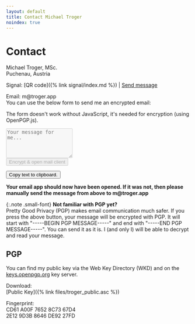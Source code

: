 ```yaml
---
layout: default
title: Contact Michael Troger
noindex: true
---
```

# Contact

Michael Troger, MSc.  
Puchenau, Austria

Signal: [QR code]({% link signal/index.md %}) \| [Send message](https://signal.me/#eu/0n3ZV4EEhwiOCWnMJ1OmuOOtIMTUect5TdKwtyV7s6wJyydA8yBBN6qKHKymlVeF)

Email: &#109;&#64;&#116;&#114;&#111;&#103;&#101;&#114;&#46;&#97;&#112;&#112;  
You can use the below form to send me an encrypted email:

<noscript><p class="warning">The form doesn't work without JavaScript, it's needed for encryption (using OpenPGP.js).</p></noscript>
<form id="form">
    <textarea id="input" disabled name="body" rows="5" placeholder="Your message for me..."></textarea><br>
    <input type="submit" disabled value="Encrypt & open mail client" id="submit" title="mailto:&#109;&#64;&#116;&#114;&#111;&#103;&#101;&#114;&#46;&#97;&#112;&#112;">
</form>
<div id="after-sent" class="hidden">
    <button id="copy-to-clipboard">Copy text to clipboard.</button>
    <p><b>Your email app should now have been opened. If it was not, then please manually send the message from above to &#109;&#64;&#116;&#114;&#111;&#103;&#101;&#114;&#46;&#97;&#112;&#112;</b></p>
</div>

{:.note .small-font}
**Not familiar with PGP yet?**  
Pretty Good Privacy (PGP) makes email communication much safer.
If you press the above button, your message will be encrypted with PGP.
It will start with "-----BEGIN PGP MESSAGE-----" and end with "-----END PGP MESSAGE-----".
You can send it as it is. I (and only I) will be able to decrypt and read your message.

## PGP

You can find my public key via the Web Key Directory (WKD) and on the [keys.openpgp.org](https://keys.openpgp.org/) key server.

Download:  
[Public Key]({% link files/troger_public.asc %})  

Fingerprint:  
CD61 A00F 7652 8C73 67D4  
2E12 9D3B 8646 DE92 27FD

<script src="{% link js/openpgp.min.js %}"></script>
<script src="{% link js/contact.js %}"></script>
